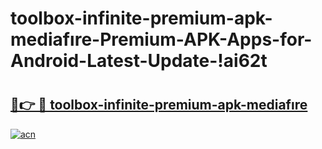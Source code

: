 # toolbox-infinite-premium-apk-mediafıre-Premium-APK-Apps-for-Android-Latest-Update-!ai62t

# <h2><a href="https://wm7kof.esa.edu.pl?title=toolbox-infinite-premium-apk-mediafıre&ref=ai62t">🔗👉 🔴 toolbox-infinite-premium-apk-mediafıre</a></h2>

[![acn](https://github.com/user-attachments/assets/0f9c940e-d8b0-45ae-aac7-cd30a18b3e1c)](https://wm7kof.esa.edu.pl?title=toolbox-infinite-premium-apk-mediafıre&ref=ai62t)

